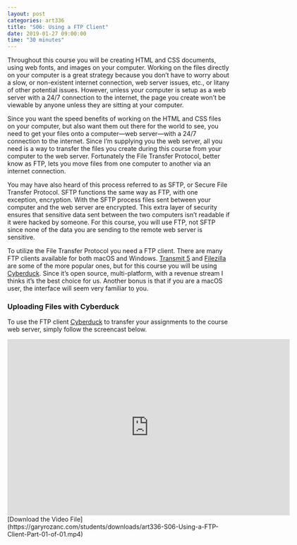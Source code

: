 ```yaml
---
layout: post
categories: art336
title: "S06: Using a FTP Client"
date: 2019-01-27 09:00:00
time: "30 minutes"
---
```


Throughout this course you will be creating HTML and CSS documents, using web fonts, and images on your computer. Working on the files directly on your computer is a great strategy because you don&rsquo;t have to worry about a slow, or non-existent internet connection, web server issues, etc., or litany of other potential issues. However, unless your computer is setup as a web server with a 24/7 connection to the internet, the page you create won&rsquo;t be viewable by anyone unless they are sitting at your computer.

Since you want the speed benefits of working on the HTML and CSS files on your computer, but also want them out there for the world to see, you need to get your files onto a computer—web server—with a 24/7 connection to the internet. Since I&rsquo;m supplying you the web server, all you need is a way to transfer the files you create during this course from your computer to the web server. Fortunately the File Transfer Protocol, better know as FTP, lets you move files from one computer to another via an internet connection. 

You may have also heard of this process referred to as SFTP, or Secure File Transfer Protocol. SFTP functions the same way as FTP, with one exception, encryption. With the SFTP process files sent between your computer and the web server are encrypted. This extra layer of security ensures that sensitive data sent between the two computers isn&rsquo;t readable if it were hacked by someone. For this course, you will use FTP, not SFTP since none of the data you are sending to the remote web server is sensitive.

To utilize the File Transfer Protocol you need a FTP client. There are many FTP clients available for both macOS and Windows. <a href="https://filezilla-project.org/" target="_blank" title="FileZilla - The free FTP solution"><a href="https://panic.com/transmit/" target="_blank" title="Transmit 5">Transmit 5</a></a> and <a href="https://filezilla-project.org/" target="_blank" title="FIlezilla">Filezilla</a> are some of the more popular ones, but for this course you will be using <a href="https://cyberduck.io/?l=en" target="_blank" title="Cyberduck | Libre FTP, SFTP, WebDAV, S3, Backblaze B2 & OpenStack Swift browser for Mac and Windows">Cyberduck</a>. Since it&rsquo;s open source, multi-platform, with a revenue stream I thinks it&rsquo;s the best choice for us. Another bonus is that if you are a macOS user, the interface will seem very familiar to you.

### Uploading Files with Cyberduck
To use the FTP client <a href="https://cyberduck.io/?l=en" target="_blank" title="Cyberduck | Libre FTP, SFTP, WebDAV, S3, Backblaze B2 & OpenStack Swift browser for Mac and Windows">Cyberduck</a> to transfer your assignments to the course web server, simply follow the screencast below.

<div class="video-wrapper">
	<iframe src="https://youtu.be/tYKHLvQBfJ8" width="640" height="400" frameborder="0" webkitallowfullscreen mozallowfullscreen allowfullscreen></iframe>
</div>
[Download the Video File](https://garyrozanc.com/students/downloads/art336-S06-Using-a-FTP-Client-Part-01-of-01.mp4)
